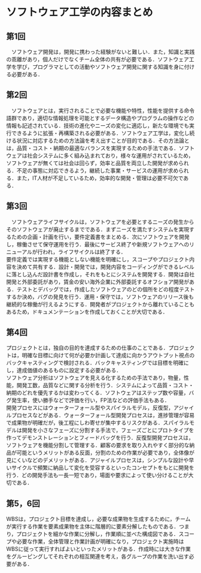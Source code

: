 # ソフトウェア工学の内容まとめ
## 第1回
　ソフトウェア開発は，開発に携わった経験がないと難しい．また，知識と実践の乖離があり，個人だけでなくチーム全体の共有が必要である．ソフトウェア工学を学び，プログラマとしての活動やソフトウェア開発に関する知識を身に付ける必要がある．
## 第2回
　ソフトウェアとは，実行されることで必要な機能や特性，性能を提供する命令語群であり，適切な情報処理を可能とするデータ構造やプログラムの操作などの情報も記述されている．技術の進化やニーズの変化に適応し，新たな環境でも実行できるように拡張・再構築される必要がある．ソフトウェア工学は，変化し続ける状況に対応するための方法論を考え出すことが目的である．その方法論とは，品質・コスト・納期の最適なバランスを実現するための手法である．ソフトウェアは社会システムに多く組み込まれており，様々な運用がされているため，ソフトウェアが無くては社会は回らず，効率と品質を両立した開発が求められる．不足の事態に対応できるよう，継続した事業・サービスの運用が求められる．また，IT人材が不足しているため，効率的な開発・管理は必要不可欠である．
## 第3回
 　ソフトウェアライフサイクルは，ソフトウェアを必要とするニーズの発生からそのソフトウェアが廃止するまでである．まずニーズを満たすシステムを実現するための企画・計画を行い，要件定義書をまとめる．次にソフトウェアを開発し，稼働させて保守運用を行う．最後にサービス終了や新規ソフトウェアへのリニューアルが行われ，ライフサイクルは終了する．  
  要件定義では実現する機能としない機能を明確にし，スコープやプロジェクト内容を決めて共有する．設計・開発では，開発内容をコーディングができるレベルに落とし込んだ設計書を作成し，それをもとにシステムを開発する．開発は自社開発と外部委託があり，賃金の安い海外企業に外部委託するオフショア開発がある．テストとデバッグでは，作成したソフトウェアのどの個所をどの程度テストするか決め，バグの発見を行う．運用・保守では，ソフトウェアのリリース後も継続的な稼働が行えるようにする．開発者がプロジェクトから離れていることもあるため，ドキュメンテーションを作成しておくことが大切である．
## 第4回
  プロジェクトとは，独自の目的を達成するための仕事のことである．プロジェクトは，明確な目標に向けて何が必要か計画して達成に向かうアウトプット視点のバックキャスティングで検討される．バックキャスティングでは目標を明確にし，達成価値のあるものに設定する必要がある．  
  ソフトウェア分析はソフトウェアを見える化するための手法であり，物量，性能，開発工数，品質などに関する分析を行う．システムによって品質・コスト・納期のどれを優先するかは変わってくる．ソフトウェアはステップ数や容量，バグ発生率，使い勝手などで評価を行い，FP法などの評価手法もある．  
  開発プロセスにはウォーターフォール型やスパイラルモデル，反復型，アジャイルプロセスなどがある．ウォーターフォール型開発プロセスは，進捗管理が容易で成果物が明確だが，後工程にしわ寄せが集中するリスクがある．スパイラルモデルは開発を小さなフェーズに分割する手法で，フェーズごとにプロトタイプを作ってデモンストレーションとフィードバッグを行う．反復型開発プロセスは，ソフトウェアを機能分割して管理する．顧客の要求を取り入れやすく部分的な納品が可能というメリットがある反面，分割のための作業が必要であり，全体像が見にくいなどのデメリットがある．アジャイルプロセスは，シンプルな設計や早いサイクルで頻繁に納品して変化を受容するといったコンセプトをもとに開発を行う．どの開発手法も一長一短であり，場面や要求によって使い分けることが大切である．
## 第5，6回
  WBSは，プロジェクト目標を達成し，必要な成果物を生成するために，チームが実行する作業を要素成果物を主体に階層的に要素分解したものである．つまり，プロジェクトを細かな作業に分解し，作業順に並べた構成図である．スコープや必要な作業，全体管理と作業計画が明確になり，プロジェクト実施時はWBSに従って実行すればよいといったメリットがある．作成時には大きな作業をグルーピングしてそれぞれの相互関連を考え，各グループの作業を洗い出す必要がある．
